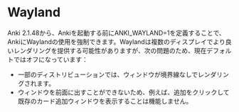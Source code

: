 # Wayland

Anki 2.1.48から、Ankiを起動する前にANKI_WAYLAND=1を定義することで、AnkiにWaylandの使用を強制できます。Waylandは複数のディスプレイでより良いレンダリングを提供する可能性がありますが、次の問題のため、現在デフォルトではオフになっています：

- 一部のディストリビューションでは、ウィンドウが境界線なしでレンダリングされます。
- ウィンドウを前面に出すことができないため、例えば、追加をクリックして既存のカード追加ウィンドウを表示することは機能しません。